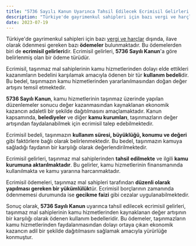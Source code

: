 ```yaml
---
title: "5736 Sayılı Kanun Uyarınca Tahsil Edilecek Ecrimisil Gelirleri Nedir?"
description: "Türkiye'de gayrimenkul sahipleri için bazı vergi ve harçlar dışında, ilave olarak ödenmesi gereken bazı ödemeler bulunmaktadır."
date: 2023-07-19
---
```


Türkiye'de gayrimenkul sahipleri için bazı <a href="/yazilar/vergi-yargi-harclari-nedir/">vergi ve harçlar</a> dışında, ilave olarak ödenmesi gereken bazı **ödemeler**
bulunmaktadır. Bu ödemelerden biri de **ecrimisil gelirleri**dir. Ecrimisil gelirleri, **5736 Sayılı Kanun**'a göre
belirlenmiş olan bir ödeme türüdür.

Ecrimisil, taşınmaz mal sahiplerinin kamu hizmetlerinden dolayı elde ettikleri kazanımların bedelini karşılamak amacıyla
ödenen bir tür **kullanım bedeli**dir. Bu bedel, taşınmazın kamu hizmetlerinden yararlanılmasından doğan değer artışını
temsil etmektedir.

**5736 Sayılı Kanun**, kamu hizmetlerinin taşınmaz üzerinde yapılan düzenlemeler sonucu değer kazanmasından kaynaklanan
ekonomik kazancın adaletli bir şekilde dağıtılmasını amaçlamaktadır. Kanun kapsamında, **belediyeler** ve diğer **kamu
kurumları**, taşınmazların değer artışından faydalanabilmek için ecrimisil talep edebilmektedir.

Ecrimisil bedeli, taşınmazın **kullanım süresi, büyüklüğü, konumu ve değeri** gibi faktörlere bağlı olarak
belirlenmektedir. Bu bedel, taşınmazın kamuya sağladığı faydanın bir karşılığı olarak değerlendirilmektedir.

Ecrimisil gelirleri, taşınmaz mal sahiplerinden **tahsil edilmekte** ve ilgili **kamu kurumuna aktarılmaktadır**. Bu
gelirler, kamu hizmetlerinin finansmanında kullanılmakta ve kamu yararına harcanmaktadır.

Ecrimisil ödemeleri, taşınmaz mal sahipleri tarafından **düzenli olarak yapılması gereken bir yükümlülük**tür. Ecrimisil
borçlarının zamanında ödenmemesi durumunda ise **<a hreef="/yazilar/gecikme-faizi-nedir/">gecikme faizi</a>** gibi cezalar uygulanabilmektedir.

Sonuç olarak, **5736 Sayılı Kanun** uyarınca tahsil edilecek ecrimisil gelirleri, taşınmaz mal sahiplerinin kamu
hizmetlerinden kaynaklanan değer artışının bir karşılığı olarak ödenen kullanım bedelleridir. Bu ödemeler, taşınmazların
kamu hizmetlerinden faydalanmasından dolayı ortaya çıkan ekonomik kazancın adil bir şekilde dağıtılmasını sağlamak
amacıyla yürürlüğe konmuştur.
